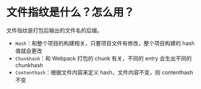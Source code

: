 # 文件指纹是什么？怎么用？

文件指纹是打包后输出的文件名的后缀。

- `Hash`：和整个项目的构建相关，只要项目文件有修改，整个项目构建的 hash 值就会更改
- `Chunkhash`：和     Webpack 打包的 chunk 有关，不同的     entry 会生出不同的 chunkhash
- `Contenthash`：根据文件内容来定义 hash，文件内容不变，则 contenthash 不变